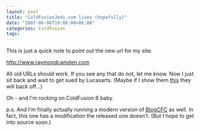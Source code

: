 ```yaml
---
layout: post
title: "ColdFusionJedi.com lives (hopefully)"
date: "2007-06-06T19:06:00+06:00"
categories: ColdFusion 
tags: 
---
```


This is just a quick note to point out the new url for my site:

http://www.raymondcamden.com

All old URLs should work. If you see any that do not, let me know. Now I just sit back and wait to get sued by Lucasarts. (Maybe if I show them <a href="http://www.coldfusionjedi.com/index.cfm/2007/4/23/What-I-did-this-weekend">this</a> they will back off...)

Oh - and I'm rocking on ColdFusion 8 baby.

p.s. And I'm finally actually running a modern version of <a href="http://www.blogcfc.com">BlogCFC</a> as well. In fact, this one has a modification the released one doesn't. (But I hope to get into source soon.)